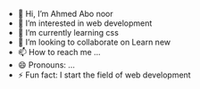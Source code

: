 - 👋 Hi, I’m Ahmed Abo noor
- 👀 I’m interested in web development
- 🌱 I’m currently learning css
- 💞️ I’m looking to collaborate on Learn new
- 📫 How to reach me ...
- 😄 Pronouns: ...
- ⚡ Fun fact: I start the field of web development

<!---
ahmedali7532147/ahmedali7532147 is a ✨ special ✨ repository because its `README.md` (this file) appears on your GitHub profile.
You can click the Preview link to take a look at your changes.
--->
